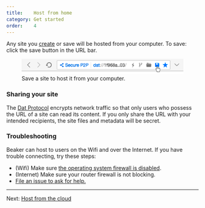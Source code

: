 ```yaml
---
title:    Host from home
category: Get started
order:    4
---
```


Any site you [create](/docs/howto/create-a-site.html) or save will be hosted from your computer. To save: click the save button in the URL bar.

<figure>
  <img class="bordered" src="/img/screenshot-save-btn.png">
  <figcaption>Save a site to host it from your computer.</figcaption>
</figure>

### Sharing your site

The [Dat Protocol](/docs/dat/intro.html) encrypts network traffic so that only users who possess the URL of a site can read its content. If you only share the URL with your intended recipients, the site files and metadata will be secret.

### Troubleshooting

Beaker can host to users on the Wifi and over the Internet. If you have trouble connecting, try these steps:

 - (Wifi) Make sure [the operating system firewall is disabled](http://www.wikihow.com/Turn-off-Mac-Firewall).
 - (Internet) Make sure your router firewall is not blocking.
 - [File an issue to ask for help.](https://github.com/beakerbrowser/beaker/issues)

---

Next: [Host from the cloud](./host-from-the-cloud.html)